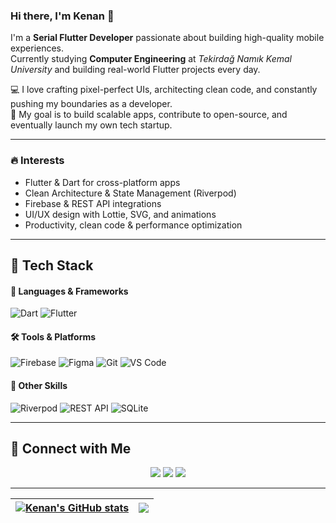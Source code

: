 ### Hi there, I'm Kenan 👋

I'm a **Serial Flutter Developer** passionate about building high-quality mobile experiences.  
Currently studying **Computer Engineering** at *Tekirdağ Namık Kemal University* and building real-world Flutter projects every day.  

💻 I love crafting pixel-perfect UIs, architecting clean code, and constantly pushing my boundaries as a developer.  
🚀 My goal is to build scalable apps, contribute to open-source, and eventually launch my own tech startup.

---

### 🔥 Interests

- Flutter & Dart for cross-platform apps  
- Clean Architecture & State Management (Riverpod)  
- Firebase & REST API integrations  
- UI/UX design with Lottie, SVG, and animations  
- Productivity, clean code & performance optimization

---

## 🧠 Tech Stack

#### 💬 Languages & Frameworks
![Dart](https://img.shields.io/badge/Dart-0175C2?style=for-the-badge&logo=dart&logoColor=white)
![Flutter](https://img.shields.io/badge/Flutter-02569B?style=for-the-badge&logo=flutter&logoColor=white)

#### 🛠️ Tools & Platforms
![Firebase](https://img.shields.io/badge/Firebase-ffca28?style=for-the-badge&logo=firebase&logoColor=black)
![Figma](https://img.shields.io/badge/Figma-F24E1E?style=for-the-badge&logo=figma&logoColor=white)
![Git](https://img.shields.io/badge/Git-E44C30?style=for-the-badge&logo=git&logoColor=white)
![VS Code](https://img.shields.io/badge/VS_Code-007ACC?style=for-the-badge&logo=visual-studio-code&logoColor=white)

#### 🧩 Other Skills
![Riverpod](https://img.shields.io/badge/Riverpod-0A0A0A?style=for-the-badge&logo=flutter&logoColor=white)
![REST API](https://img.shields.io/badge/REST--API-007EC6?style=for-the-badge)
![SQLite](https://img.shields.io/badge/SQLite-07405E?style=for-the-badge&logo=sqlite&logoColor=white)

---

## 🔗 Connect with Me

<p align="center">
  <a href="https://www.linkedin.com/in/kenan-abbaszade-161832194/"><img src="https://img.shields.io/badge/LinkedIn-%230077B5.svg?style=for-the-badge&logo=linkedin&logoColor=white" /></a>
  <a href="https://www.instagram.com/_kenanabbaszade/"><img src="https://img.shields.io/badge/Instagram-E4405F?style=for-the-badge&logo=instagram&logoColor=white" /></a>
  <a href="https://x.com/kananabbaszade"><img src="https://img.shields.io/badge/X-%23000000.svg?style=for-the-badge&logo=twitter&logoColor=white" /></a>
</p>

---

| <a href="https://github.com/kananabbaszade"><img align="center" src="https://github-readme-stats.vercel.app/api?username=kananabbaszade&show_icons=true&theme=radical&hide_border=true" alt="Kenan's GitHub stats" /></a> | <a href="https://github.com/kananabbaszade"><img align="center" src="https://github-readme-stats.vercel.app/api/top-langs/?username=kananabbaszade&layout=compact&theme=radical&hide_border=true" /></a> |
| ------------- | ------------- |
